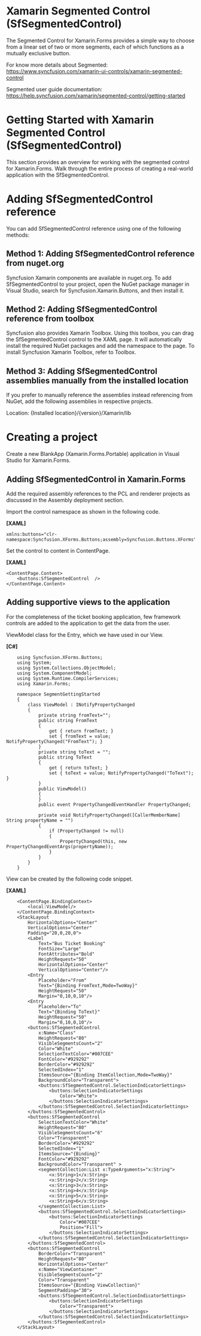 # Xamarin Segmented Control (SfSegmentedControl) 

The Segmented Control for Xamarin.Forms provides a simple way to choose from a linear set of two or more segments, each of which functions as a mutually exclusive button.

For know more details about Segmented: https://www.syncfusion.com/xamarin-ui-controls/xamarin-segmented-control

Segmented user guide documentation: https://help.syncfusion.com/xamarin/segmented-control/getting-started

# Getting Started with Xamarin Segmented Control (SfSegmentedControl)

This section provides an overview for working with the segmented control for Xamarin.Forms. Walk through the entire process of creating a real-world application with the SfSegmentedControl.

# Adding SfSegmentedControl reference
You can add SfSegmentedControl reference using one of the following methods:

## Method 1: Adding SfSegmentedControl reference from nuget.org

Syncfusion Xamarin components are available in nuget.org. To add SfSegmentedControl to your project, open the NuGet package manager in Visual Studio, search for Syncfusion.Xamarin.Buttons, and then install it.

## Method 2: Adding SfSegmentedControl reference from toolbox

Syncfusion also provides Xamarin Toolbox. Using this toolbox, you can drag the SfSegmentedControl control to the XAML page. It will automatically install the required NuGet packages and add the namespace to the page. To install Syncfusion Xamarin Toolbox, refer to Toolbox.

## Method 3: Adding SfSegmentedControl assemblies manually from the installed location

If you prefer to manually reference the assemblies instead referencing from NuGet, add the following assemblies in respective projects.

Location: {Installed location}/{version}/Xamarin/lib

# Creating a project
Create a new BlankApp (Xamarin.Forms.Portable) application in Visual Studio for Xamarin.Forms.

## Adding SfSegmentedControl in Xamarin.Forms
Add the required assembly references to the PCL and renderer projects as discussed in the Assembly deployment  section.

Import the control namespace as shown in the following code.

**[XAML]**

```
xmlns:buttons="clr-namespace:Syncfusion.XForms.Buttons;assembly=Syncfusion.Buttons.XForms"
```
Set the control to content in ContentPage.

**[XAML]**
```
<ContentPage.Content>
    <buttons:SfSegmentedControl  />
</ContentPage.Content>
```
## Adding supportive views to the application
For the completeness of the ticket booking application, few framework controls are added to the application to get the data from the user.

ViewModel class for the Entry, which we have used in our View.

**[C#]**
```
    using Syncfusion.XForms.Buttons;
    using System;
    using System.Collections.ObjectModel;
    using System.ComponentModel;
    using System.Runtime.CompilerServices;
    using Xamarin.Forms;
    
    namespace SegmentGettingStarted
    {
        class ViewModel : INotifyPropertyChanged
        {
            private string fromText="";
            public string FromText
            {
                get { return fromText; }
                set { fromText = value; NotifyPropertyChanged("FromText"); }
            }
            private string toText = "";
            public string ToText
            {
                get { return toText; }
                set { toText = value; NotifyPropertyChanged("ToText"); }
            }
            public ViewModel()
            {
            }
            public event PropertyChangedEventHandler PropertyChanged;
    
            private void NotifyPropertyChanged([CallerMemberName] String propertyName = "")
            {
                if (PropertyChanged != null)
                {
                    PropertyChanged(this, new PropertyChangedEventArgs(propertyName));
                }
            }
        }
    }
```
View can be created by the following code snippet.

**[XAML]**

```
    <ContentPage.BindingContext>
        <local:ViewModel/>
    </ContentPage.BindingContext>
    <StackLayout 
        HorizontalOptions="Center"
        VerticalOptions="Center"
        Padding="20,0,20,0">
        <Label
            Text="Bus Ticket Booking"
            FontSize="Large"
            FontAttributes="Bold"
            HeightRequest="50"
            HorizontalOptions="Center"
            VerticalOptions="Center"/>
        <Entry
            Placeholder="From"
            Text="{Binding FromText,Mode=TwoWay}"
            HeightRequest="50"
            Margin="0,10,0,10"/>
        <Entry
            Placeholder="To"
            Text="{Binding ToText}"
            HeightRequest="50"
            Margin="0,10,0,10"/>
        <buttons:SfSegmentedControl 
            x:Name="Class" 
            HeightRequest="80"
            VisibleSegmentsCount="2"
            Color="White"
            SelectionTextColor="#007CEE"
            FontColor="#929292"
            BorderColor="#929292"
            SelectedIndex="1"
            ItemsSource="{Binding ItemCollection,Mode=TwoWay}"
            BackgroundColor="Transparent">
            <buttons:SfSegmentedControl.SelectionIndicatorSettings>
                <buttons:SelectionIndicatorSettings 
                    Color="White">
                </buttons:SelectionIndicatorSettings>
            </buttons:SfSegmentedControl.SelectionIndicatorSettings>
        </buttons:SfSegmentedControl>
        <buttons:SfSegmentedControl
            SelectionTextColor="White"
            HeightRequest="80"
            VisibleSegmentsCount="6"
            Color="Transparent" 
            BorderColor="#929292"
            SelectedIndex="1"
            ItemsSource="{Binding}"
            FontColor="#929292"
            BackgroundColor="Transparent" >
            <segmentCollection:List x:TypeArguments="x:String">
                <x:String>1</x:String>
                <x:String>2</x:String>
                <x:String>3</x:String>
                <x:String>4</x:String>
                <x:String>5</x:String>
                <x:String>6</x:String>
            </segmentCollection:List>
            <buttons:SfSegmentedControl.SelectionIndicatorSettings>
                <buttons:SelectionIndicatorSettings 
                    Color="#007CEE"
                    Position="Fill">
                </buttons:SelectionIndicatorSettings>
            </buttons:SfSegmentedControl.SelectionIndicatorSettings>
        </buttons:SfSegmentedControl>
        <buttons:SfSegmentedControl
            BorderColor="Transparent" 
            HeightRequest="80"
            HorizontalOptions="Center"
            x:Name="ViewContainer"
            VisibleSegmentsCount="2"
            Color="Transparent"
            ItemsSource="{Binding ViewCollection}"
            SegmentPadding="30">
            <buttons:SfSegmentedControl.SelectionIndicatorSettings>
                <buttons:SelectionIndicatorSettings
                    Color="Transparent">
                </buttons:SelectionIndicatorSettings>
            </buttons:SfSegmentedControl.SelectionIndicatorSettings>
        </buttons:SfSegmentedControl>
    </StackLayout>
```

